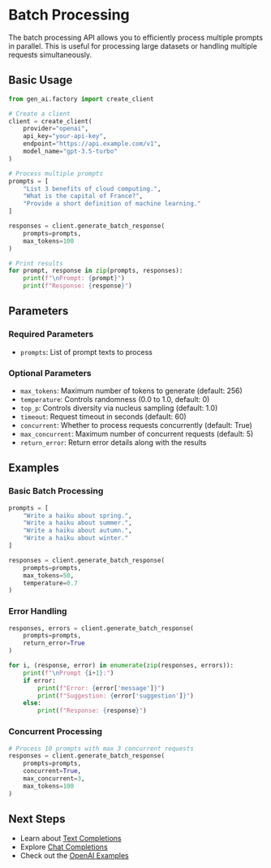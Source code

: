 # Batch Processing

The batch processing API allows you to efficiently process multiple prompts in parallel. This is useful for processing large datasets or handling multiple requests simultaneously.

## Basic Usage

```python
from gen_ai.factory import create_client

# Create a client
client = create_client(
    provider="openai",
    api_key="your-api-key",
    endpoint="https://api.example.com/v1",
    model_name="gpt-3.5-turbo"
)

# Process multiple prompts
prompts = [
    "List 3 benefits of cloud computing.",
    "What is the capital of France?",
    "Provide a short definition of machine learning."
]

responses = client.generate_batch_response(
    prompts=prompts,
    max_tokens=100
)

# Print results
for prompt, response in zip(prompts, responses):
    print(f"\nPrompt: {prompt}")
    print(f"Response: {response}")
```

## Parameters

### Required Parameters

- `prompts`: List of prompt texts to process

### Optional Parameters

- `max_tokens`: Maximum number of tokens to generate (default: 256)
- `temperature`: Controls randomness (0.0 to 1.0, default: 0)
- `top_p`: Controls diversity via nucleus sampling (default: 1.0)
- `timeout`: Request timeout in seconds (default: 60)
- `concurrent`: Whether to process requests concurrently (default: True)
- `max_concurrent`: Maximum number of concurrent requests (default: 5)
- `return_error`: Return error details along with the results

## Examples

### Basic Batch Processing

```python
prompts = [
    "Write a haiku about spring.",
    "Write a haiku about summer.",
    "Write a haiku about autumn.",
    "Write a haiku about winter."
]

responses = client.generate_batch_response(
    prompts=prompts,
    max_tokens=50,
    temperature=0.7
)
```

### Error Handling

```python
responses, errors = client.generate_batch_response(
    prompts=prompts,
    return_error=True
)

for i, (response, error) in enumerate(zip(responses, errors)):
    print(f"\nPrompt {i+1}:")
    if error:
        print(f"Error: {error['message']}")
        print(f"Suggestion: {error['suggestion']}")
    else:
        print(f"Response: {response}")
```

### Concurrent Processing

```python
# Process 10 prompts with max 3 concurrent requests
responses = client.generate_batch_response(
    prompts=prompts,
    concurrent=True,
    max_concurrent=3,
    max_tokens=100
)
```

## Next Steps

- Learn about [Text Completions](text-completions.md)
- Explore [Chat Completions](chat-completions.md)
- Check out the [OpenAI Examples](../examples/openai_examples.md)
